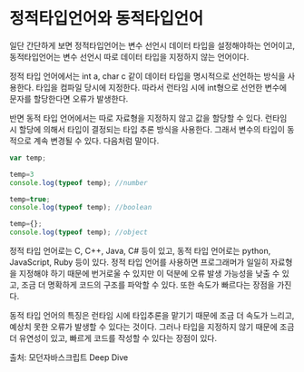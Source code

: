 # 정적타입언어와 동적타입언어

일단 간단하게 보면 정적타입언어는 변수 선언시 데이터 타입을 설정해야하는 언어이고, 동적타입언어는 변수 선언시 따로 데이터 타입을 지정하지 않는 언어이다. 

정적 타입 언어에서는 int a, char c 같이 데이터 타입을 명시적으로 선언하는 방식을 사용한다. 타입을 컴파일 당시에 지정한다. 따라서 런타임 시에 int형으로 선언한 변수에 문자를 할당한다면 오류가 발생한다. 

반면 동적 타입 언어에서는 따로 자료형을 지정하지 않고 값을 할당할 수 있다. 런타임 시 할당에 의해서 타입이 결정되는 타입 추론 방식을 사용한다. 그래서 변수의 타입이 동적으로 계속 변경될 수 있다. 다음처럼 말이다.

```jsx
var temp;

temp=3
console.log(typeof temp); //number

temp=true;
console.log(typeof temp); //boolean

temp={};
console.log(typeof temp); //object
```

정적 타입 언어로는 C, C++, Java, C# 등이 있고, 동적 타입 언어로는 python, JavaScript, Ruby 등이 있다. 정적 타입 언어를 사용하면 프로그래머가 일일히 자료형을 지정해야 하기 때문에 번거로울 수 있지만 이 덕분에 오류 발생 가능성을 낮출 수 있고, 조금 더 명확하게 코드의 구조를 파악할 수 있다. 또한 속도가 빠르다는 장점을 가진다.

동적 타입 언어의 특징은 런타임 시에 타입추론을 맡기기 때문에 조금 더 속도가 느리고, 예상치 못한 오류가 발생할 수 있다는 것이다. 그러나 타입을 지정하지 않기 때문에 조금 더 유연성이 있고, 빠르게 코드를 작성할 수 있다는 장점이 있다. 

출처: 모던자바스크립트 Deep Dive
